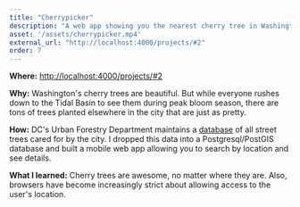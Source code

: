 ```yaml
---
title: "Cherrypicker"
description: "A web app showing you the nearest cherry tree in Washington, DC."
asset: '/assets/cherrypicker.mp4'
external_url: "http://localhost:4000/projects/#2"
order: 7
---
```

**Where:** [http://localhost:4000/projects/#2](dccherrypicker.com)

**Why:** Washington's cherry trees are beautiful. But while everyone rushes down to the Tidal Basin to see them during peak bloom season, there are tons of trees planted elsewhere in the city that are just as pretty.

**How:** DC's Urban Forestry Department maintains a [database](http://opendata.dc.gov/datasets/urban-forestry-street-trees) of all street trees cared for by the city. I dropped this data into a Postgresql/PostGIS database and built a mobile web app allowing you to search by location and see details.

**What I learned:** Cherry trees are awesome, no matter where they are. Also, browsers have become increasingly strict about allowing access to the user's location.
